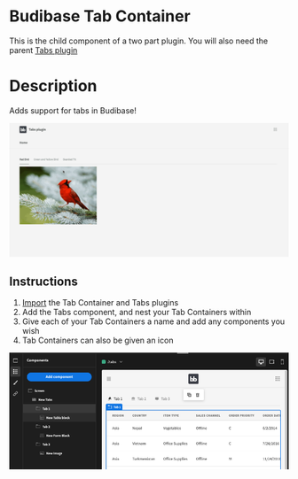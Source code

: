 # Budibase Tab Container

This is the child component of a two part plugin. 
You will also need the parent [Tabs plugin](https://github.com/poirazis/bb-plugin-Tabs)

# Description

Adds support for tabs in Budibase!

![Alt text](birds.gif)

## Instructions

1. [Import](https://docs.budibase.com/docs/custom-plugin) the Tab Container and Tabs plugins
2. Add the Tabs component, and nest your Tab Containers within
3. Give each of your Tab Containers a name and add any components you wish
4. Tab Containers can also be given an icon

![Alt text](tabs-screenshot.png)
